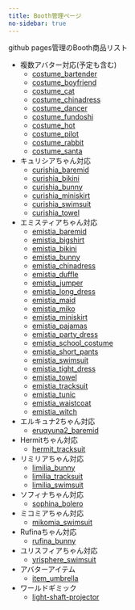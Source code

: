 ```yaml
---
title: Booth管理ページ
no-sidebar: true
---
```


github pages管理のBooth商品リスト
* 複数アバター対応(予定も含む)
  - [costume_bartender](costume_bartender)
  - [costume_boyfriend](costume_boyfriend)
  - [costume_cat](costume_cat)
  - [costume_chinadress](costume_chinadress)
  - [costume_dancer](costume_dancer)
  - [costume_fundoshi](costume_fundoshi)
  - [costume_hot](costume_hot)
  - [costume_pilot](costume_pilot)
  - [costume_rabbit](costume_rabbit)
  - [costume_santa](costume_santa)
* キュリシアちゃん対応
  - [curishia_baremid](curishia_baremid)
  - [curishia_bikini](curishia_bikini)
  - [curishia_bunny](curishia_bunny)
  - [curishia_miniskirt](curishia_miniskirt)
  - [curishia_swimsuit](curishia_swimsuit)
  - [curishia_towel](curishia_towel)
* エミスティアちゃん対応
  - [emistia_baremid](emistia_baremid)
  - [emistia_bigshirt](emistia_bigshirt)
  - [emistia_bikini](emistia_bikini)
  - [emistia_bunny](emistia_bunny)
  - [emistia_chinadress](emistia_chinadress)
  - [emistia_duffle](emistia_duffle)
  - [emistia_jumper](emistia_jumper)
  - [emistia_long_dress](emistia_long_dress)
  - [emistia_maid](emistia_maid)
  - [emistia_miko](emistia_miko)
  - [emistia_miniskirt](emistia_miniskirt)
  - [emistia_pajamas](emistia_pajamas)
  - [emistia_party_dress](emistia_party_dress)
  - [emistia_school_costume](emistia_school_costume)
  - [emistia_short_pants](emistia_short_pants)
  - [emistia_swimsuit](emistia_swimsuit)
  - [emistia_tight_dress](emistia_tight_dress)
  - [emistia_towel](emistia_towel)
  - [emistia_tracksuit](emistia_tracksuit)
  - [emistia_tunic](emistia_tunic)
  - [emistia_waistcoat](emistia_waistcoat)
  - [emistia_witch](emistia_witch)
* エルキュナ2ちゃん対応
  - [eruqyuna2_baremid](eruqyuna2_baremid)
* Hermitちゃん対応
  - [hermit_tracksuit](hermit_tracksuit)
* リミリアちゃん対応
  - [limilia_bunny](limilia_bunny)
  - [limilia_tracksuit](limilia_tracksuit)
  - [limilia_swimsuit](limilia_swimsuit)
* ソフィナちゃん対応
  - [sophina_bolero](sophina_bolero)
* ミコミアちゃん対応
  - [mikomia_swimsuit](mikomia_swimsuit)
* Rufinaちゃん対応
  - [rufina_bunny](rufina_bunny)
* ユリスフィアちゃん対応
  - [yrisphere_swimsuit](yrisphere_swimsuit)
* アバターアイテム
  - [item_umbrella](item_umbrella)
* ワールドギミック
  - [light-shaft-projector](light-shaft-projector)